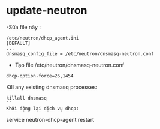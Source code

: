 update-neutron
==============
-Sửa file này :
```
/etc/neutron/dhcp_agent.ini
[DEFAULT]
...
dnsmasq_config_file = /etc/neutron/dnsmasq-neutron.conf

```
- Tạo file /etc/neutron/dnsmasq-neutron.conf 
```
dhcp-option-force=26,1454
```
Kill any existing dnsmasq processes:
```
killall dnsmasq
``
Khởi động lại dịch vụ dhcp:
```
service neutron-dhcp-agent restart
```

